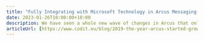 ```yaml
---
title: "Fully Integrating with Microsoft Technology in Arcus Messaging v1.4"
date: 2023-01-26T10:00:00+10:00
description: We have seen a whole new wave of changes in Arcus that only strengthens our relationship with Microsoft technology. The Arcus Messaging v1.4 release is no different.
articleUrl: [https://www.codit.eu/blog/2019-the-year-arcus-started-growing/](https://www.codit.eu/blog/fully-integrating-with-microsoft-technology-in-arcus-messaging-v1-4/)
---
```

